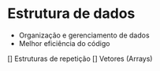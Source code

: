 # Estrutura de dados

- Organização e gerenciamento de dados
- Melhor eficiência do código

[] Estruturas de repetição
[] Vetores (Arrays)